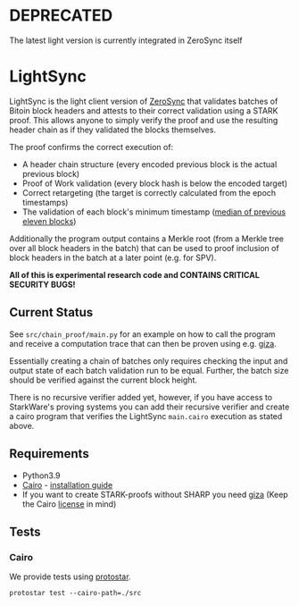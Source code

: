 # DEPRECATED
The latest light version is currently integrated in ZeroSync itself

# LightSync
LightSync is the light client version of [ZeroSync](https://github.com/zerosync/zerosync/) that validates batches of Bitoin block headers and attests to their correct validation using a STARK proof. This allows anyone to simply verify the proof and use the resulting header chain as if they validated the blocks themselves.

The proof confirms the correct execution of:
- A header chain structure (every encoded previous block is the actual previous block)
- Proof of Work validation (every block hash is below the encoded target)
- Correct retargeting (the target is correctly calculated from the epoch timestamps)
- The validation of each block's minimum timestamp ([median of previous eleven blocks](https://en.bitcoin.it/wiki/Block_timestamp))

Additionally the program output contains a Merkle root (from a Merkle tree over all block headers in the batch) that can be used to proof inclusion of block headers in the batch at a later point (e.g. for SPV).


**All of this is experimental research code and CONTAINS CRITICAL SECURITY BUGS!**

## Current Status
See `src/chain_proof/main.py` for an example on how to call the program and receive a computation trace that can then be proven using e.g. [giza](https://github.com/maxgillett/giza).

Essentially creating a chain of batches only requires checking the input and output state of each batch validation run to be equal. Further, the batch size should be verified against the current block height.

There is no recursive verifier added yet, however, if you have access to StarkWare's proving systems you can add their recursive verifier and create a cairo program that verifies the LightSync `main.cairo` execution as stated above.

## Requirements

- Python3.9
- [Cairo](https://github.com/starkware-libs/cairo-lang) - [installation guide](https://www.cairo-lang.org/docs/quickstart.html)
- If you want to create STARK-proofs without SHARP you need [giza](https://github.com/maxgillett/giza) (Keep the Cairo [license](https://github.com/starkware-libs/cairo-lang/blob/master/LICENSE.txt) in mind)

## Tests

### Cairo

We provide tests using [protostar](https://github.com/software-mansion/protostar).

```
protostar test --cairo-path=./src
```
